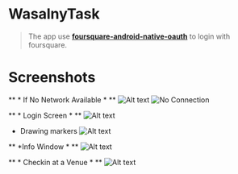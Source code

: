 WasalnyTask
===========

> The app use [**foursquare-android-native-oauth**](https://github.com/foursquare/foursquare-android-oauth) to login with foursquare.

Screenshots
===========

** * If No Network Available * **
![Alt text](http://i253.photobucket.com/albums/hh61/w9ahmed/device-2014-12-01-103713_zps710d4e19.png)
<img src="http://i253.photobucket.com/albums/hh61/w9ahmed/device-2014-12-01-103713_zps710d4e19.png" alt="No Connection">

** * Login Screen * **
![Alt text](http://i253.photobucket.com/albums/hh61/w9ahmed/device-2014-12-01-103847_zps7eb28474.png)

* Drawing markers
![Alt text](http://i253.photobucket.com/albums/hh61/w9ahmed/device-2014-12-01-103939_zps8d0afa6a.png)

** *Info Window * **
![Alt text](http://i253.photobucket.com/albums/hh61/w9ahmed/device-2014-12-01-103954_zpsaed0bdcc.png)

** * Checkin at a Venue * **
![Alt text](http://i253.photobucket.com/albums/hh61/w9ahmed/device-2014-12-01-104034_zps2a7b3baa.png)
